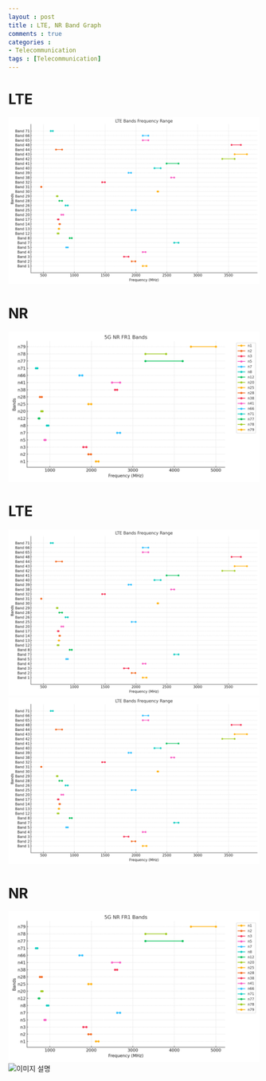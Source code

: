 ```yaml
---
layout : post
title : LTE, NR Band Graph
comments : true
categories : 
- Telecommunication
tags : [Telecommunication]
---
```


# LTE

![LTE_BAND](img/LTEBand.png)

# NR


![NR_BAND](img/FR1BANDs.png)


# LTE

![LTE_BAND](assets/img/LTEBand.png)
<img src="img/LTE_Band.png" alt="이미지 설명" style="max-width:100%;">

# NR

![NR_BAND](assets/img/FR1BANDs.png)
<img src="assets/images/5G_NR_FR1_Bands.png" alt="이미지 설명" style="max-width:100%;">